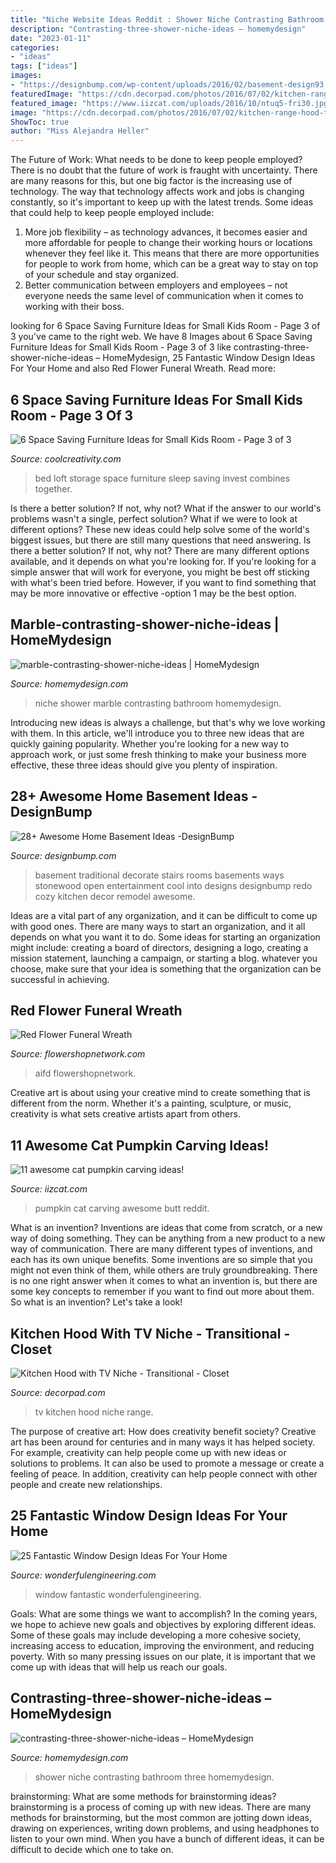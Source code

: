 ```yaml
---
title: "Niche Website Ideas Reddit : Shower Niche Contrasting Bathroom Three Homemydesign"
description: "Contrasting-three-shower-niche-ideas – homemydesign"
date: "2023-01-11"
categories:
- "ideas"
tags: ["ideas"]
images:
- "https://designbump.com/wp-content/uploads/2016/02/basement-design93.jpg"
featuredImage: "https://cdn.decorpad.com/photos/2016/07/02/kitchen-range-hood-tv-niche.jpg"
featured_image: "https://www.iizcat.com/uploads/2016/10/ntuq5-fri30.jpg"
image: "https://cdn.decorpad.com/photos/2016/07/02/kitchen-range-hood-tv-niche.jpg"
ShowToc: true
author: "Miss Alejandra Heller"
---
```



The Future of Work: What needs to be done to keep people employed?
There is no doubt that the future of work is fraught with uncertainty. There are many reasons for this, but one big factor is the increasing use of technology. The way that technology affects work and jobs is changing constantly, so it's important to keep up with the latest trends. Some ideas that could help to keep people employed include: 
1) More job flexibility – as technology advances, it becomes easier and more affordable for people to change their working hours or locations whenever they feel like it. This means that there are more opportunities for people to work from home, which can be a great way to stay on top of your schedule and stay organized. 
2) Better communication between employers and employees – not everyone needs the same level of communication when it comes to working with their boss.

	

		
looking for 6 Space Saving Furniture Ideas for Small Kids Room - Page 3 of 3 you've came to the right web. We have 8 Images about 6 Space Saving Furniture Ideas for Small Kids Room - Page 3 of 3 like contrasting-three-shower-niche-ideas – HomeMydesign, 25 Fantastic Window Design Ideas For Your Home and also Red Flower Funeral Wreath. Read more:
		
    
## 6 Space Saving Furniture Ideas For Small Kids Room - Page 3 Of 3

<img loading=lazy src="http://coolcreativity.com/wp-content/uploads/2016/06/Invest-in-a-Loft-Bed-That-Combines-Sleep-Storage-and-Work-Together.jpg" onerror="this.onerror=null;this.src='https://tse4.mm.bing.net/th?id=OIP.Y0gKeYLQhemfiQowDJezFQCfEs&amp;pid=15.1';" alt="6 Space Saving Furniture Ideas for Small Kids Room - Page 3 of 3">

_Source: coolcreativity.com_

>bed loft storage space furniture sleep saving invest combines together. 

	

Is there a better solution? If not, why not?
What if the answer to our world's problems wasn't a single, perfect solution? What if we were to look at different options? These new ideas could help solve some of the world's biggest issues, but there are still many questions that need answering. Is there a better solution? If not, why not? There are many different options available, and it depends on what you're looking for. If you're looking for a simple answer that will work for everyone, you might be best off sticking with what's been tried before. However, if you want to find something that may be more innovative or effective -option 1 may be the best option.

    
## Marble-contrasting-shower-niche-ideas | HomeMydesign

<img loading=lazy src="https://homemydesign.com/wp-content/uploads/2019/10/marble-contrasting-shower-niche-ideas.jpg" onerror="this.onerror=null;this.src='https://tse4.mm.bing.net/th?id=OIP.d_jiH9Pm_OB62SVnxkVicwHaLN&amp;pid=15.1';" alt="marble-contrasting-shower-niche-ideas | HomeMydesign">

_Source: homemydesign.com_

>niche shower marble contrasting bathroom homemydesign. 

	

Introducing new ideas is always a challenge, but that's why we love working with them. In this article, we'll introduce you to three new ideas that are quickly gaining popularity. Whether you're looking for a new way to approach work, or just some fresh thinking to make your business more effective, these three ideas should give you plenty of inspiration.

    
## 28+ Awesome Home Basement Ideas -DesignBump

<img loading=lazy src="https://designbump.com/wp-content/uploads/2016/02/basement-design93.jpg" onerror="this.onerror=null;this.src='https://tse4.mm.bing.net/th?id=OIP.6vOTzoX1QBwlOTv4zbPfkAHaFI&amp;pid=15.1';" alt="28+ Awesome Home Basement Ideas -DesignBump">

_Source: designbump.com_

>basement traditional decorate stairs rooms basements ways stonewood open entertainment cool into designs designbump redo cozy kitchen decor remodel awesome. 

	

Ideas are a vital part of any organization, and it can be difficult to come up with good ones. There are many ways to start an organization, and it all depends on what you want it to do. Some ideas for starting an organization might include: creating a board of directors, designing a logo, creating a mission statement, launching a campaign, or starting a blog. whatever you choose, make sure that your idea is something that the organization can be successful in achieving.

    
## Red Flower Funeral Wreath

<img loading=lazy src="https://www.flowershopnetwork.com/blog/wp-content/uploads/2010/07/DSC_0044.jpg" onerror="this.onerror=null;this.src='https://tse4.mm.bing.net/th?id=OIP.Ryd4sv_bzdb0c2JQCZDRDgHaLI&amp;pid=15.1';" alt="Red Flower Funeral Wreath">

_Source: flowershopnetwork.com_

>aifd flowershopnetwork. 

	

Creative art is about using your creative mind to create something that is different from the norm. Whether it's a painting, sculpture, or music, creativity is what sets creative artists apart from others.

    
## 11 Awesome Cat Pumpkin Carving Ideas!

<img loading=lazy src="https://www.iizcat.com/uploads/2016/10/ntuq5-fri30.jpg" onerror="this.onerror=null;this.src='https://tse3.mm.bing.net/th?id=OIP._RvO_QuO0sCRyd5Q2tR1kQHaJ3&amp;pid=15.1';" alt="11 awesome cat pumpkin carving ideas!">

_Source: iizcat.com_

>pumpkin cat carving awesome butt reddit. 

	

What is an invention?
Inventions are ideas that come from scratch, or a new way of doing something. They can be anything from a new product to a new way of communication. There are many different types of inventions, and each has its own unique benefits. Some inventions are so simple that you might not even think of them, while others are truly groundbreaking. There is no one right answer when it comes to what an invention is, but there are some key concepts to remember if you want to find out more about them. So what is an invention? Let's take a look!

    
## Kitchen Hood With TV Niche - Transitional - Closet

<img loading=lazy src="https://cdn.decorpad.com/photos/2016/07/02/kitchen-range-hood-tv-niche.jpg" onerror="this.onerror=null;this.src='https://tse1.mm.bing.net/th?id=OIP.cmhafWj4V87F9hVQKfbELQHaLX&amp;pid=15.1';" alt="Kitchen Hood with TV Niche - Transitional - Closet">

_Source: decorpad.com_

>tv kitchen hood niche range. 

	

The purpose of creative art: How does creativity benefit society?
Creative art has been around for centuries and in many ways it has helped society. For example, creativity can help people come up with new ideas or solutions to problems. It can also be used to promote a message or create a feeling of peace. In addition, creativity can help people connect with other people and create new relationships.

    
## 25 Fantastic Window Design Ideas For Your Home

<img loading=lazy src="http://wonderfulengineering.com/wp-content/uploads/2014/09/25-window-design-ideas-18.jpg" onerror="this.onerror=null;this.src='https://tse4.mm.bing.net/th?id=OIP.qaWozk3I4xmxFw7kwYLJDwHaE9&amp;pid=15.1';" alt="25 Fantastic Window Design Ideas For Your Home">

_Source: wonderfulengineering.com_

>window fantastic wonderfulengineering. 

	

Goals: What are some things we want to accomplish?
In the coming years, we hope to achieve new goals and objectives by exploring different ideas. Some of these goals may include developing a more cohesive society, increasing access to education, improving the environment, and reducing poverty. With so many pressing issues on our plate, it is important that we come up with ideas that will help us reach our goals.

    
## Contrasting-three-shower-niche-ideas – HomeMydesign

<img loading=lazy src="https://homemydesign.com/wp-content/uploads/2019/10/contrasting-three-shower-niche-ideas.jpg" onerror="this.onerror=null;this.src='https://tse3.mm.bing.net/th?id=OIP.W-MH8dKT3irRGZGWKM1V5gHaLH&amp;pid=15.1';" alt="contrasting-three-shower-niche-ideas – HomeMydesign">

_Source: homemydesign.com_

>shower niche contrasting bathroom three homemydesign. 

	

brainstorming: What are some methods for brainstorming ideas?
brainstorming is a process of coming up with new ideas. There are many methods for brainstorming, but the most common are jotting down ideas, drawing on experiences, writing down problems, and using headphones to listen to your own mind. When you have a bunch of different ideas, it can be difficult to decide which one to take on.

